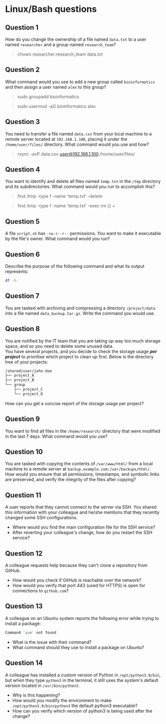 # Linux/Bash questions

## Question 1
How do you change the ownership of a file named `data.txt` to a user named `researcher` and a group named `research_team`?
> chown researcher:research_team data.txt

## Question 2
What command would you use to add a new group called `bioinformatics` and then assign a user named `alex` to this group?
> sudo groupadd bioinformatics

> sudo usermod -aG bioinformatics alex

## Question 3
You need to transfer a file named `data.csv` from your local machine to a remote server located at `192.168.1.100`, placing it under the `/home/user/files/` directory. What command would you use and how?
> rsync -avP data.csv user@192.168.1.100:/home/user/files/

## Question 4
You want to identify and delete all files named `temp.txt` in the `/tmp` directory and its subdirectories. What command would you run to accomplish this?
> find /tmp -type f -name 'temp.txt' -delete

> find /tmp -type f -name 'temp.txt' -exec rm {} +

## Question 5
A file `script.sh` has `-rw-r--r--` permissions. You want to make it executable by the file's owner. What command would you run?

## Question 6
Describe the purpose of the following command and what its output represents:

```bash
df -h
```

## Question 7
You are tasked with archiving and compressing a directory `/project/data` into a file named `data_backup.tar.gz`. Write the command you would use.

## Question 8
You are notified by the IT team that you are taking up way too much storage space, and so you need to delete some unused data.  
You have several projects, and you decide to check the storage usage ***per project*** to prioritise which project to clean up first. Below is the directory tree of your projects:
```bash
/shared/user/john-doe
├── project_A
├── project_B
└── group
    ├── project_C
    └── project_D
```
How can you get a concise report of the storage usage per project?


## Question 9
You want to find all files in the `/home/research/` directory that were modified in the last 7 days. What command would you use?


## Question 10
You are tasked with copying the contents of `/var/www/html/` from a local machine to a remote server at `backup.example.com:/var/backups/html/`. How would you ensure that all permissions, timestamps, and symbolic links are preserved, and verify the integrity of the files after copying?


## Question 11
A user reports that they cannot connect to the server via SSH. You shared this information with your colleague and he/she mentions that they recently changed some SSH configurations.

- Where would you find the main configuration file for the SSH service?
- After reverting your colleague's change, how do you restart the SSH service?


## Question 12
A colleague requests help because they can't clone a repository from GitHub.

- How would you check if GitHub is reachable over the network?
- How would you verify that port 443 (used for HTTPS) is open for connections to `github.com`?


## Question 13
A colleague on an Ubuntu system reports the following error while trying to install a package:

```bash
Command 'yum' not found
```

- What is the issue with their command?
- What command should they use to install a package on Ubuntu?


## Question 14
A colleague has installed a custom version of Python in `/opt/python3.9/bin`, but when they type `python3` in the terminal, it still uses the system's default version located in `/usr/bin/python3`.

- Why is this happening?
- How would you modify the environment to make `/opt/python3.9/bin/python3` the default python3 executable?
- How can you verify which version of python3 is being used after the change?
